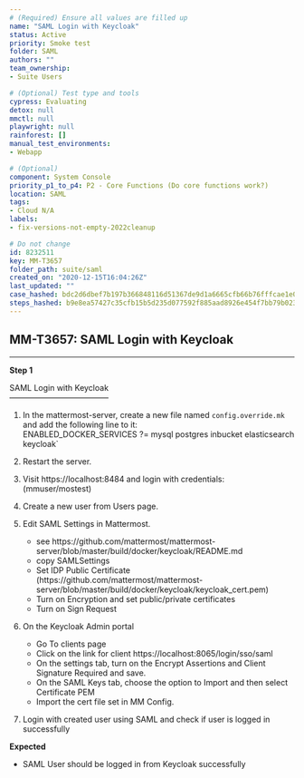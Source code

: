 ```yaml
---
# (Required) Ensure all values are filled up
name: "SAML Login with Keycloak"
status: Active
priority: Smoke test
folder: SAML
authors: ""
team_ownership: 
- Suite Users

# (Optional) Test type and tools
cypress: Evaluating
detox: null
mmctl: null
playwright: null
rainforest: []
manual_test_environments: 
- Webapp

# (Optional)
component: System Console
priority_p1_to_p4: P2 - Core Functions (Do core functions work?)
location: SAML
tags: 
- Cloud N/A
labels: 
- fix-versions-not-empty-2022cleanup

# Do not change
id: 8232511
key: MM-T3657
folder_path: suite/saml
created_on: "2020-12-15T16:04:26Z"
last_updated: ""
case_hashed: bdc2d6dbef7b197b366848116d51367de9d1a6665cfb66b76fffcae1e04c54b19e922ee6e491fe6a08999fdaf3b22977
steps_hashed: b9e8ea57427c35cfb15b5d235d077592f885aad8926e454f7bb79b02321be4850b54bfff0b85ce007708efd3e023bd72
---
```


## MM-T3657: SAML Login with Keycloak

---

**Step 1**

SAML Login with Keycloak\
–––––––––––––––––––––––––

1. In the mattermost-server, create a new file named `config.override.mk` and add the following line to it:\
   ENABLED\_DOCKER\_SERVICES ?= mysql postgres inbucket elasticsearch keycloak\`

2. Restart the server.

3. Visit https\://localhost:8484 and login with credentials: (mmuser/mostest)

4. Create a new user from Users page.

5. Edit SAML Settings in Mattermost.

   - see https\://github.com/mattermost/mattermost-server/blob/master/build/docker/keycloak/README.md
   - copy SAMLSettings
   - Set IDP Public Certificate (https\://github.com/mattermost/mattermost-server/blob/master/build/docker/keycloak/keycloak\_cert.pem)
   - Turn on Encryption and set public/private certificates
   - Turn on Sign Request

6. On the Keycloak Admin portal

   - Go To clients page
   - Click on the link for client https\://localhost:8065/login/sso/saml
   - On the settings tab, turn on the Encrypt Assertions and Client Signature Required and save.
   - On the SAML Keys tab, choose the option to Import and then select Certificate PEM
   - Import the cert file set in MM Config.

7. Login with created user using SAML and check if user is logged in successfully

**Expected**

- SAML User should be logged in from Keycloak successfully
